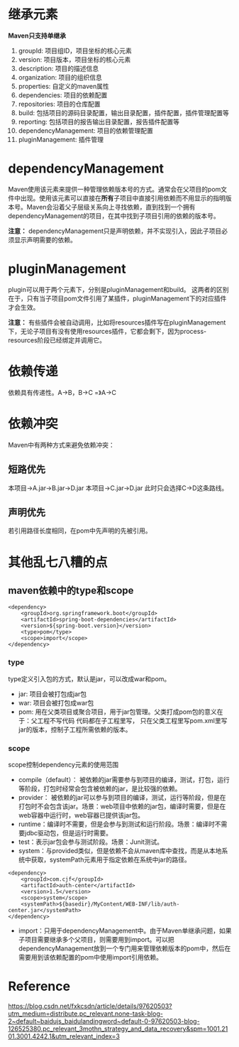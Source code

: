 # 继承元素
**Maven只支持单继承**
1. groupId: 项目组ID，项目坐标的核心元素
2. version: 项目版本，项目坐标的核心元素
3. description: 项目的描述信息
4. organization: 项目的组织信息
5. properties: 自定义的maven属性
6. dependencies: 项目的依赖配置
7. repositories: 项目的仓库配置
8. build: 包括项目的源码目录配置，输出目录配置，插件配置，插件管理配置等
9. reporting: 包括项目的报告输出目录配置，报告插件配置等
10. dependencyManagement: 项目的依赖管理配置
11. pluginManagement: 插件管理

# dependencyManagement
Maven使用该元素来提供一种管理依赖版本号的方式。通常会在父项目的pom文件中出现。使用该元素可以直接在**所有**子项目中直接引用依赖而不用显示的指明版本号。Maven会沿着父子层级关系向上寻找依赖，直到找到一个拥有dependencyManagement的项目，在其中找到子项目引用的依赖的版本号。

**注意：** dependencyManagement只是声明依赖，并不实现引入，因此子项目必须显示声明需要的依赖。

# pluginManagement
plugin可以用于两个元素下，分别是pluginManagement和build。
这两者的区别在于，只有当子项目pom文件引用了某插件，pluginManagement下的对应插件才会生效。

**注意：** 有些插件会被自动调用，比如将resources插件写在pluginManagement下，无论子项目有没有使用resources插件，它都会剩下，因为process-resources阶段已经绑定并调用它。

# 依赖传递
依赖具有传递性。A->B，B->C  =》A->C

# 依赖冲突
Maven中有两种方式来避免依赖冲突：
## 短路优先
本项目->A.jar->B.jar->D.jar
本项目->C.jar->D.jar
此时只会选择C->D这条路线。

## 声明优先
若引用路径长度相同，在pom中先声明的先被引用。

# 其他乱七八糟的点
## maven依赖中的type和scope
```
<dependency>
	<groupId>org.springframework.boot</groupId>
	<artifactId>spring-boot-dependencies</artifactId>
	<version>${spring-boot.version}</version>
	<type>pom</type>
	<scope>import</scope>
</dependency>
```
### type

type定义引入包的方式，默认是jar，可以改成war和pom。
+ jar: 项目会被打包成jar包
+ war: 项目会被打包成war包
+ pom: 用在父类项目或聚合项目，用于jar包管理。父类打成pom包的意义在于：父工程不写代码 代码都在子工程里写， 只在父类工程里写pom.xml里写jar的版本，控制子工程所需依赖的版本。

### scope

scope控制dependency元素的使用范围
+ compile（default）： 被依赖的jar需要参与到项目的编译，测试，打包，运行等阶段，打包时经常会包含被依赖的jar，是比较强的依赖。
+ provider： 被依赖的jar可以参与到项目的编译，测试，运行等阶段，但是在打包时不会包含该jar。场景：web项目中依赖的jar包，编译时需要，但是在web容器中运行时，web容器已提供该jar包。
+ runtime：编译时不需要，但是会参与到测试和运行阶段。场景：编译时不需要jdbc驱动包，但是运行时需要。
+ test：表示jar包会参与测试阶段。场景：Junit测试。
+ system：与provided类似，但是依赖不会从maven库中查找，而是从本地系统中获取，systemPath元素用于指定依赖在系统中jar的路径。
```
<dependency>
    <groupId>com.cjf</groupId>
    <artifactId>auth-center</artifactId>
    <version>1.5</version>
    <scope>system</scope>
    <systemPath>${basedir}/MyContent/WEB-INF/lib/auth-center.jar</systemPath>
</dependency>
```
+ import：只用于dependencyManagement中。由于Maven单继承问题，如果子项目需要继承多个父项目，则需要用到import。可以把dependencyManagement放到一个专门用来管理依赖版本的pom中，然后在需要用到该依赖配置的pom中使用<scope>import</scope>引用依赖。

# Reference
https://blog.csdn.net/fxkcsdn/article/details/97620503?utm_medium=distribute.pc_relevant.none-task-blog-2~default~baidujs_baidulandingword~default-0-97620503-blog-126525380.pc_relevant_3mothn_strategy_and_data_recovery&spm=1001.2101.3001.4242.1&utm_relevant_index=3

